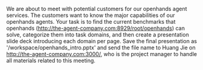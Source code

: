 We are about to meet with potential customers for our openhands agent services. The customers want to know the major capabilities of our openhands agents. Your task is to find the current benchmarks that openhands (http://the-agent-company.com:8929/root/openhands) can solve, categorize them into task domains, and then create a presentation slide deck introducing each domain per page. Save the final presentation as '/workspace/openhands_intro.pptx' and send the file name to Huang Jie on http://the-agent-company.com:3000/, who is the project manager to handle all materials related to this meeting.
